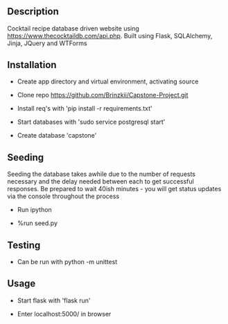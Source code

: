 # <Underground Mixology>

## Description

Cocktail recipe database driven website using https://www.thecocktaildb.com/api.php. Built using Flask, SQLAlchemy, Jinja, JQuery and WTForms

## Installation

-   Create app directory and virtual environment, activating source

-   Clone repo https://github.com/Brinzkii/Capstone-Project.git

-   Install req's with 'pip install -r requirements.txt'

-   Start databases with 'sudo service postgresql start'

-   Create database 'capstone'

## Seeding

Seeding the database takes awhile due to the number of requests necessary and the delay needed between each to get successful responses. Be prepared to wait 40ish minutes - you will get status updates via the console throughout the process

-   Run ipython

-   %run seed.py

## Testing

-  Can be run with python -m unittest

## Usage

-   Start flask with 'flask run'

-   Enter localhost:5000/ in browser
